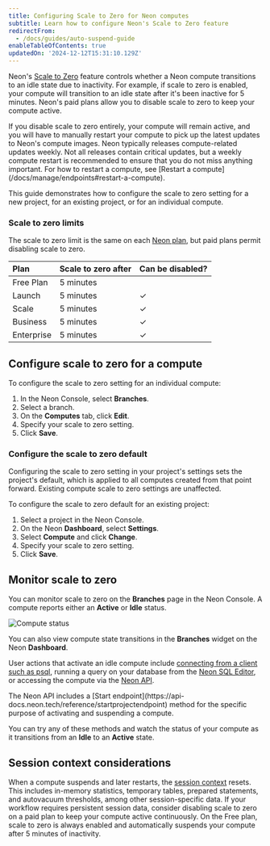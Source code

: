 ```yaml
---
title: Configuring Scale to Zero for Neon computes
subtitle: Learn how to configure Neon's Scale to Zero feature
redirectFrom:
  - /docs/guides/auto-suspend-guide
enableTableOfContents: true
updatedOn: '2024-12-12T15:31:10.129Z'
---
```


Neon's [Scale to Zero](/docs/introduction/scale-to-zero) feature controls whether a Neon compute transitions to an idle state due to inactivity. For example, if scale to zero is enabled, your compute will transition to an idle state after it's been inactive for 5 minutes. Neon's paid plans allow you to disable scale to zero to keep your compute active.

<Admonition type="important">
If you disable scale to zero entirely, your compute will remain active, and you will have to manually restart your compute to pick up the latest updates to Neon's compute images. Neon typically releases compute-related updates weekly. Not all releases contain critical updates, but a weekly compute restart is recommended to ensure that you do not miss anything important. For how to restart a compute, see [Restart a compute](/docs/manage/endpoints#restart-a-compute). 
</Admonition>

This guide demonstrates how to configure the scale to zero setting for a new project, for an existing project, or for an individual compute.

### Scale to zero limits

The scale to zero limit is the same on each [Neon plan](/docs/introduction/plans), but paid plans permit disabling scale to zero.

| Plan       | Scale to zero after | Can be disabled? |
| :--------- | :------------------ | :--------------- |
| Free Plan  | 5 minutes           |                  |
| Launch     | 5 minutes           | &check;          |
| Scale      | 5 minutes           | &check;          |
| Business   | 5 minutes           | &check;          |
| Enterprise | 5 minutes           | &check;          |

## Configure scale to zero for a compute

To configure the scale to zero setting for an individual compute:

1. In the Neon Console, select **Branches**.
1. Select a branch.
1. On the **Computes** tab, click **Edit**.
1. Specify your scale to zero setting.
1. Click **Save**.

### Configure the scale to zero default

Configuring the scale to zero setting in your project's settings sets the project's default, which is applied to all computes created from that point forward. Existing compute scale to zero settings are unaffected.

To configure the scale to zero default for an existing project:

1. Select a project in the Neon Console.
1. On the Neon **Dashboard**, select **Settings**.
1. Select **Compute** and click **Change**.
1. Specify your scale to zero setting.
1. Click **Save**.

## Monitor scale to zero

You can monitor scale to zero on the **Branches** page in the Neon Console. A compute reports either an **Active** or **Idle** status.

![Compute status](/docs/connect/compute_endpoint_state.png)

You can also view compute state transitions in the **Branches** widget on the Neon **Dashboard**.

User actions that activate an idle compute include [connecting from a client such as psql](/docs/connect/query-with-psql-editor), running a query on your database from the [Neon SQL Editor](/docs/get-started-with-neon/query-with-neon-sql-editor), or accessing the compute via the [Neon API](https://api-docs.neon.tech/reference/getting-started-with-neon-api).

<Admonition type="info">
The Neon API includes a [Start endpoint](https://api-docs.neon.tech/reference/startprojectendpoint) method for the specific purpose of activating and suspending a compute.
</Admonition>

You can try any of these methods and watch the status of your compute as it transitions from an **Idle** to an **Active** state.

## Session context considerations

When a compute suspends and later restarts, the [session context](/docs/reference/compatibility#session-context) resets. This includes in-memory statistics, temporary tables, prepared statements, and autovacuum thresholds, among other session-specific data. If your workflow requires persistent session data, consider disabling scale to zero on a paid plan to keep your compute active continuously. On the Free plan, scale to zero is always enabled and automatically suspends your compute after 5 minutes of inactivity.
